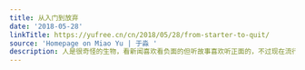 ```yaml
---
title: 从入门到放弃
date: '2018-05-28'
linkTitle: https://yufree.cn/cn/2018/05/28/from-starter-to-quit/
source: 'Homepage on Miao Yu | 于淼 '
description: 人是很奇怪的生物，看新闻喜欢看负面的但听故事喜欢听正面的，不过现在流行的是新闻故事，所以你会看到一个正面的故事外带负面的暗示。《华尔街日报》
---
```

